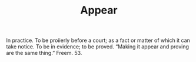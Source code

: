 ---
title: Appear
permalink: "/definitions/appear.html"
body: In practice. To be proiierly before a court; as a fact or matter of which it
  can take notice. To be in evidence; to be proved. “Making it appear and proving
  are the same thing.” Freem. 53.
published_at: '2018-07-07'
layout: post
---